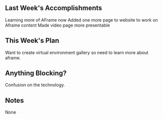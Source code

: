 ## Last Week's Accomplishments

Learning more of AFrame now 
Added one more page to website to work on Aframe content
Made video page more presentable

## This Week's Plan

Want to create virtual environment gallery
so need to learn more about aframe.

## Anything Blocking?

Confusion on the technology.

## Notes

None